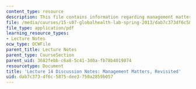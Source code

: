 ```yaml
---
content_type: resource
description: This file contains information regarding management matters, revisited.
file: /media/courses/15-s07-globalhealth-lab-spring-2013/dab7c373df6c5875dee3750a2859b057_MIT15_S07S13_lec14notes.pdf
file_type: application/pdf
learning_resource_types:
- Lecture Notes
ocw_type: OCWFile
parent_title: Lecture Notes
parent_type: CourseSection
parent_uid: 3682febb-c6a8-5c41-3d0a-fb78b4019874
resourcetype: Document
title: 'Lecture 14 Discussion Notes: Management Matters, Revisited'
uid: dab7c373-df6c-5875-dee3-750a2859b057
---
```

